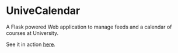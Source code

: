 # UniveCalendar

A Flask powered Web application to manage feeds and a calendar of courses at University.

See it in action [here](http://univecalendar.herokuapp.com).
